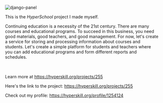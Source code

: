 ![django-panel](https://github.com/syyynth/hyperskill/assets/102881855/cde37c07-973a-4b66-a09f-4857772d2131)


This is the *HyperSchool* project I made myself.


<p>Continuing education is a necessity of the 21st century. There are many courses and educational programs. To succeed in this business, you need good materials, good teachers, and good management. For now, let's create a service for storing and processing information about courses and students. Let's create a simple platform for students and teachers where you can add educational programs and form different reports and schedules.</p><br/><br/>Learn more at <a href="https://hyperskill.org/projects/255?utm_source=ide&utm_medium=ide&utm_campaign=ide&utm_content=project-card">https://hyperskill.org/projects/255</a>

Here's the link to the project: https://hyperskill.org/projects/255

Check out my profile: https://hyperskill.org/profile/1254124
